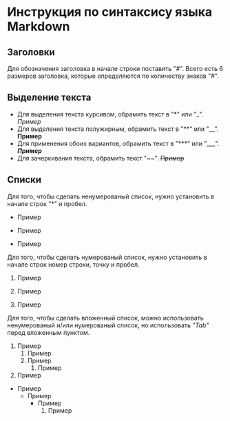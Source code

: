 # Инструкция по синтаксису языка Markdown

## Заголовки

Для обозначения заголовка в начале строки поставить "#". Всего есть 6 размеров заголовка, которые определяются по количеству знаков "#".

## Выделение текста

* Для выделения текста курсивом, обрамить текст в "*" или "_".
*Пример*
* Для выделения текста полужирным, обрамить текст в "**" или "__".
**Пример**
* Для применения обоих вариантов, обрамить текст в "***" или "___". 
***Пример***
* Для зачеркивания текста, обрамить текст "~~".
~~Пример~~

## Списки

Для того, чтобы сделать ненумерованый список, нужно установить в начале строк "*" и пробел.

* Пример

* Пример

* Пример

Для того, чтобы сделать нумерованый список, нужно установить в начале строк номер строки, точку и пробел.

1. Пример

2. Пример

3. Пример

Для того, чтобы сделать вложенный список, можно использовать ненумерованый и/или нумерованый список, но использовать *"Tab"* перед вложенным пунктом.

1. Пример
    1. Пример
    2. Пример
        1. Пример
2. Пример

* Пример
    * Пример
        * Пример
            1. Пример
